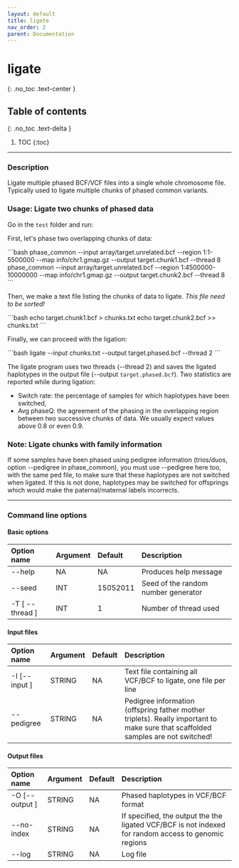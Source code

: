 ```yaml
---
layout: default
title: ligate
nav_order: 2
parent: Documentation
---
```

# ligate
{: .no_toc .text-center }

## Table of contents
{: .no_toc .text-delta }

1. TOC
{:toc}

---

### Description
Ligate multiple phased BCF/VCF files into a single whole chromosome file. Typically used to ligate multiple chunks of phased common variants.

### Usage: Ligate two chunks of phased data
Go in the `test` folder and run:

First, let's phase two overlapping chunks of data:
<div class="code-example" markdown="1">
```bash
phase_common --input array/target.unrelated.bcf --region 1:1-5500000 --map info/chr1.gmap.gz --output target.chunk1.bcf --thread 8
phase_common --input array/target.unrelated.bcf --region 1:4500000-10000000 --map info/chr1.gmap.gz --output target.chunk2.bcf --thread 8
```
</div>

Then, we make a text file listing the chunks of data to ligate. *This file need to be sorted!*
<div class="code-example" markdown="1">
```bash
echo target.chunk1.bcf > chunks.txt
echo target.chunk2.bcf >> chunks.txt
```
</div>

Finally, we can proceed with the ligation:
<div class="code-example" markdown="1">
```bash
ligate --input chunks.txt --output target.phased.bcf --thread 2
```
</div>

The ligate program uses two threads (\-\-thread 2) and saves the ligated haplotypes in the output file (\-\-output `target.phased.bcf`).
Two statistics are reported while during ligation:
- Switch rate: the percentage of samples for which haplotypes have been switched,
- Avg phaseQ: the agreement of the phasing in the overlapping region between two successive chunks of data. We usually expect values above 0.8 or even 0.9.

### Note: Ligate chunks with family information

If some samples have been phased using pedigree information (trios/duos, option \-\-pedigree in phase_common), you must use \-\-pedigree here too, with the same ped file, to make sure that these haplotypes are not switched when ligated.
If this is not done, haplotypes may be switched for offsprings which would make the paternal/maternal labels incorrects.

---

### Command line options

#### Basic options

| Option name 	       | Argument| Default  | Description |
|:---------------------|:--------|:---------|:-------------------------------------|
| \-\-help             | NA      | NA       | Produces help message |
| \-\-seed             | INT     | 15052011 | Seed of the random number generator  |
| \-T \[ \-\-thread \] | INT     | 1        | Number of thread used|

#### Input files

| Option name 	       | Argument| Default  | Description |
|:---------------------|:--------|:---------|:-------------------------------------|
| \-I \[\-\-input \]   | STRING  | NA       | Text file containing all VCF/BCF to ligate, one file per line |
| \-\-pedigree         | STRING  | NA       | Pedigree information (offspring father mother triplets). Really important to make sure that scaffolded samples are not switched! |

#### Output files

| Option name 	       | Argument| Default  | Description |
|:---------------------|:--------|:---------|:-------------------------------------|
| \-O \[\-\-output \]  | STRING  | NA       | Phased haplotypes in VCF/BCF format |
| \-\-no-index         | STRING  | NA       | If specified, the output the the ligated VCF/BCF is not indexed for random access to genomic regions |
| \-\-log              | STRING  | NA       | Log file  |
